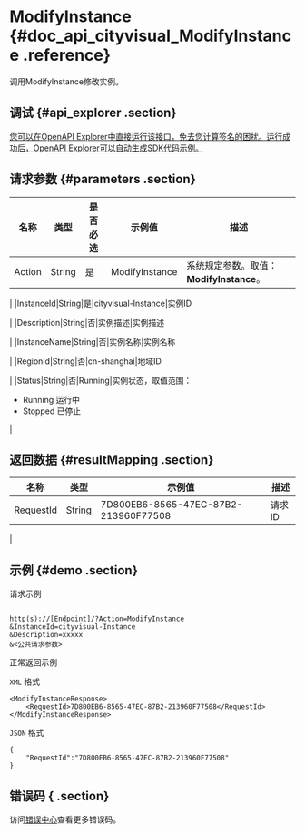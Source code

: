 # ModifyInstance {#doc_api_cityvisual_ModifyInstance .reference}

调用ModifyInstance修改实例。

## 调试 {#api_explorer .section}

[您可以在OpenAPI Explorer中直接运行该接口，免去您计算签名的困扰。运行成功后，OpenAPI Explorer可以自动生成SDK代码示例。](https://api.aliyun.com/#product=cityvisual&api=ModifyInstance&type=RPC&version=2018-10-30)

## 请求参数 {#parameters .section}

|名称|类型|是否必选|示例值|描述|
|--|--|----|---|--|
|Action|String|是|ModifyInstance|系统规定参数。取值：**ModifyInstance**。

 |
|InstanceId|String|是|cityvisual-Instance|实例ID

 |
|Description|String|否|实例描述|实例描述

 |
|InstanceName|String|否|实例名称|实例名称

 |
|RegionId|String|否|cn-shanghai|地域ID

 |
|Status|String|否|Running|实例状态，取值范围：

 -   Running 运行中
-   Stopped 已停止

 |

## 返回数据 {#resultMapping .section}

|名称|类型|示例值|描述|
|--|--|---|--|
|RequestId|String|7D800EB6-8565-47EC-87B2-213960F77508|请求ID

 |

## 示例 {#demo .section}

请求示例

``` {#request_demo}

http(s)://[Endpoint]/?Action=ModifyInstance
&InstanceId=cityvisual-Instance
&Description=xxxxx
&<公共请求参数>

```

正常返回示例

`XML` 格式

``` {#xml_return_success_demo}
<ModifyInstanceResponse>
    <RequestId>7D800EB6-8565-47EC-87B2-213960F77508</RequestId>
</ModifyInstanceResponse>
```

`JSON` 格式

``` {#json_return_success_demo}
{
	"RequestId":"7D800EB6-8565-47EC-87B2-213960F77508"
}
```

## 错误码 { .section}

访问[错误中心](https://error-center.aliyun.com/status/product/cityvisual)查看更多错误码。

